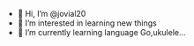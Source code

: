 - 👋 Hi, I’m @jovial20
- 👀 I’m interested in learning new things
- 🌱 I’m currently learning language Go,ukulele...



<!---
jovial20/jovial20 is a ✨ special ✨ repository because its `README.md` (this file) appears on your GitHub profile.
You can click the Preview link to take a look at your changes.
--->
